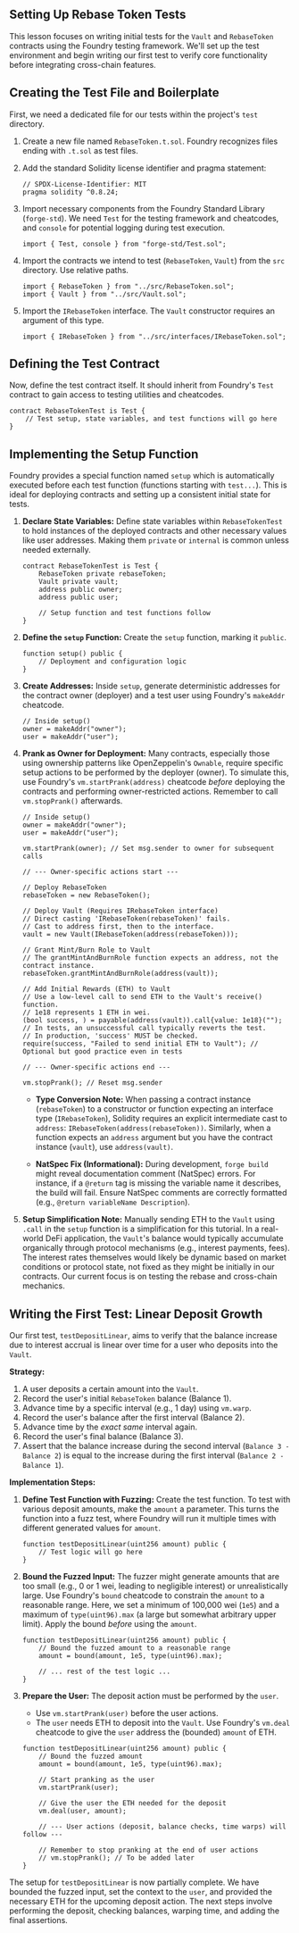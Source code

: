 ## Setting Up Rebase Token Tests

This lesson focuses on writing initial tests for the `Vault` and `RebaseToken` contracts using the Foundry testing framework. We'll set up the test environment and begin writing our first test to verify core functionality before integrating cross-chain features.

## Creating the Test File and Boilerplate

First, we need a dedicated file for our tests within the project's `test` directory.

1.  Create a new file named `RebaseToken.t.sol`. Foundry recognizes files ending with `.t.sol` as test files.

2.  Add the standard Solidity license identifier and pragma statement:

    ```solidity
    // SPDX-License-Identifier: MIT
    pragma solidity ^0.8.24;
    ```

3.  Import necessary components from the Foundry Standard Library (`forge-std`). We need `Test` for the testing framework and cheatcodes, and `console` for potential logging during test execution.

    ```solidity
    import { Test, console } from "forge-std/Test.sol";
    ```

4.  Import the contracts we intend to test (`RebaseToken`, `Vault`) from the `src` directory. Use relative paths.

    ```solidity
    import { RebaseToken } from "../src/RebaseToken.sol";
    import { Vault } from "../src/Vault.sol";
    ```

5.  Import the `IRebaseToken` interface. The `Vault` constructor requires an argument of this type.

    ```solidity
    import { IRebaseToken } from "../src/interfaces/IRebaseToken.sol";
    ```

## Defining the Test Contract

Now, define the test contract itself. It should inherit from Foundry's `Test` contract to gain access to testing utilities and cheatcodes.

```solidity
contract RebaseTokenTest is Test {
    // Test setup, state variables, and test functions will go here
}
```

## Implementing the Setup Function

Foundry provides a special function named `setup` which is automatically executed before each test function (functions starting with `test...`). This is ideal for deploying contracts and setting up a consistent initial state for tests.

1.  **Declare State Variables:** Define state variables within `RebaseTokenTest` to hold instances of the deployed contracts and other necessary values like user addresses. Making them `private` or `internal` is common unless needed externally.

    ```solidity
    contract RebaseTokenTest is Test {
        RebaseToken private rebaseToken;
        Vault private vault;
        address public owner;
        address public user;

        // Setup function and test functions follow
    }
    ```

2.  **Define the `setup` Function:** Create the `setup` function, marking it `public`.

    ```solidity
    function setup() public {
        // Deployment and configuration logic
    }
    ```

3.  **Create Addresses:** Inside `setup`, generate deterministic addresses for the contract owner (deployer) and a test user using Foundry's `makeAddr` cheatcode.

    ```solidity
    // Inside setup()
    owner = makeAddr("owner");
    user = makeAddr("user");
    ```

4.  **Prank as Owner for Deployment:** Many contracts, especially those using ownership patterns like OpenZeppelin's `Ownable`, require specific setup actions to be performed by the deployer (owner). To simulate this, use Foundry's `vm.startPrank(address)` cheatcode *before* deploying the contracts and performing owner-restricted actions. Remember to call `vm.stopPrank()` afterwards.

    ```solidity
    // Inside setup()
    owner = makeAddr("owner");
    user = makeAddr("user");

    vm.startPrank(owner); // Set msg.sender to owner for subsequent calls

    // --- Owner-specific actions start ---

    // Deploy RebaseToken
    rebaseToken = new RebaseToken();

    // Deploy Vault (Requires IRebaseToken interface)
    // Direct casting 'IRebaseToken(rebaseToken)' fails.
    // Cast to address first, then to the interface.
    vault = new Vault(IRebaseToken(address(rebaseToken)));

    // Grant Mint/Burn Role to Vault
    // The grantMintAndBurnRole function expects an address, not the contract instance.
    rebaseToken.grantMintAndBurnRole(address(vault));

    // Add Initial Rewards (ETH) to Vault
    // Use a low-level call to send ETH to the Vault's receive() function.
    // 1e18 represents 1 ETH in wei.
    (bool success, ) = payable(address(vault)).call{value: 1e18}("");
    // In tests, an unsuccessful call typically reverts the test.
    // In production, 'success' MUST be checked.
    require(success, "Failed to send initial ETH to Vault"); // Optional but good practice even in tests

    // --- Owner-specific actions end ---

    vm.stopPrank(); // Reset msg.sender
    ```

    *   **Type Conversion Note:** When passing a contract instance (`rebaseToken`) to a constructor or function expecting an interface type (`IRebaseToken`), Solidity requires an explicit intermediate cast to `address`: `IRebaseToken(address(rebaseToken))`. Similarly, when a function expects an `address` argument but you have the contract instance (`vault`), use `address(vault)`.

    *   **NatSpec Fix (Informational):** During development, `forge build` might reveal documentation comment (NatSpec) errors. For instance, if a `@return` tag is missing the variable name it describes, the build will fail. Ensure NatSpec comments are correctly formatted (e.g., `@return variableName Description`).

5.  **Setup Simplification Note:** Manually sending ETH to the `Vault` using `.call` in the `setup` function is a simplification for this tutorial. In a real-world DeFi application, the `Vault`'s balance would typically accumulate organically through protocol mechanisms (e.g., interest payments, fees). The interest rates themselves would likely be dynamic based on market conditions or protocol state, not fixed as they might be initially in our contracts. Our current focus is on testing the rebase and cross-chain mechanics.

## Writing the First Test: Linear Deposit Growth

Our first test, `testDepositLinear`, aims to verify that the balance increase due to interest accrual is linear over time for a user who deposits into the `Vault`.

**Strategy:**

1.  A user deposits a certain amount into the `Vault`.
2.  Record the user's initial `RebaseToken` balance (Balance 1).
3.  Advance time by a specific interval (e.g., 1 day) using `vm.warp`.
4.  Record the user's balance after the first interval (Balance 2).
5.  Advance time by the *exact same* interval again.
6.  Record the user's final balance (Balance 3).
7.  Assert that the balance increase during the second interval (`Balance 3 - Balance 2`) is equal to the increase during the first interval (`Balance 2 - Balance 1`).

**Implementation Steps:**

1.  **Define Test Function with Fuzzing:** Create the test function. To test with various deposit amounts, make the `amount` a parameter. This turns the function into a fuzz test, where Foundry will run it multiple times with different generated values for `amount`.

    ```solidity
    function testDepositLinear(uint256 amount) public {
        // Test logic will go here
    }
    ```

2.  **Bound the Fuzzed Input:** The fuzzer might generate amounts that are too small (e.g., 0 or 1 wei, leading to negligible interest) or unrealistically large. Use Foundry's `bound` cheatcode to constrain the `amount` to a reasonable range. Here, we set a minimum of 100,000 wei (`1e5`) and a maximum of `type(uint96).max` (a large but somewhat arbitrary upper limit). Apply the bound *before* using the `amount`.

    ```solidity
    function testDepositLinear(uint256 amount) public {
        // Bound the fuzzed amount to a reasonable range
        amount = bound(amount, 1e5, type(uint96).max);

        // ... rest of the test logic ...
    }
    ```

3.  **Prepare the User:** The deposit action must be performed by the `user`.
    *   Use `vm.startPrank(user)` before the user actions.
    *   The `user` needs ETH to deposit into the `Vault`. Use Foundry's `vm.deal` cheatcode to give the `user` address the (bounded) `amount` of ETH.

    ```solidity
    function testDepositLinear(uint256 amount) public {
        // Bound the fuzzed amount
        amount = bound(amount, 1e5, type(uint96).max);

        // Start pranking as the user
        vm.startPrank(user);

        // Give the user the ETH needed for the deposit
        vm.deal(user, amount);

        // --- User actions (deposit, balance checks, time warps) will follow ---

        // Remember to stop pranking at the end of user actions
        // vm.stopPrank(); // To be added later
    }
    ```

The setup for `testDepositLinear` is now partially complete. We have bounded the fuzzed input, set the context to the `user`, and provided the necessary ETH for the upcoming deposit action. The next steps involve performing the deposit, checking balances, warping time, and adding the final assertions.